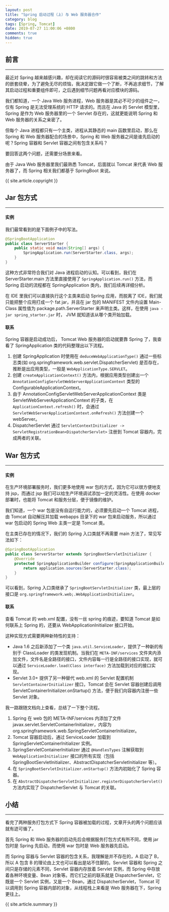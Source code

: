 ```yaml
---
layout: post
title: "Spring 启动过程（上）与 Web 服务器合作"
category: blog
tags: [Spring, Tomcat]
date: 2019-07-27 11:00:06 +0800
comments: true
hidden: true
---
```


## 前言
---
最近对 Spring 越来越感兴趣，却在阅读它的源码时很容易被类之间的跳转和方法的嵌套绕晕，为了避免无尽的烦恼，我决定跟它做一个了断，不再追求细节，了解其启动过程和重要组件即可，之后遇到细节问题再看对应模块的源码。

我们都知道，一个 Java Web 服务进程，Web 服务器是其必不可少的组件之一，仅有 Spring 是无法受理系统的 HTTP 请求的。而且在 Java 的 Servlet 模型里，Spring 是作为 Web 服务器里的一个 Servlet 存在的，这就更能说明 Spring 和 Web 服务器的关系之亲密了。

但每个 Java 进程都只有一个主类，进程从其静态的 main 函数里启动，那么在 Spring 和 Web 服务器配合的场景中，Spring 和 Web 服务器之间是谁先启动的呢？Spring 容器和 Servlet 容器之间有包含关系吗？

要回答这两个问题，还需要分场景来看。

由于 Java Web 服务器里我们最熟悉 Tomcat，后面就以 Tomcat 来代表 Web 服务器了，而 Spring 相关我们都基于 SpringBoot 来说。

{{ site.article.copyright }}

## Jar 包方式
---
#### 实例
我们最常看到的是下面例子中的写法。

```java
@SpringBootApplication
public class ServerStarter {
    public static void main(String[] args) {
        SpringApplication.run(ServerStarter.class, args);
    }
}
```
这种方式非常符合我们对 Java 进程启动的认知。可以看到，我们在 ServerStarter.main 方法里直接使用了 `SpringApplication.run()` 方法，而 Spring 启动的流程都在 SpringApplication 类内，我们后续再详细分析。

在 IDE 里我们可以直接执行这个主类来启动 Spring 应用，而脱离了 IDE，我们就只能把整个应用打成一个 fat jar，并且在 jar 包的 MANIFEST 文件内设置 Main-Class 属性值为 package.path.ServerStarter 来声明主类。这样，在使用 `java -jar spring_starter.jar` 时， JVM 就知道该从哪个类开始加载。

#### 联系
Spring 容器是启动成功后， Tomcat Web 服务器的启动就要靠 Spring 了，我查看了 SpringApplication 类的代码整理出以下流程。

1. 创建 SpringApplication 时使用在 `deduceWebApplicationType()` 通过一些标志类(如 org.springframework.web.servlet.DispatcherServlet) 是否存在，推断是出应用类型，一般是 `WebApplicationType.SERVLET`。
2. 创建 `createApplicationContext()` 方法内，根据应用类型创建出一个 `AnnotationConfigServletWebServerApplicationContext` 类型的 ConfigurableApplicationContext。
3. 由于 AnnotationConfigServletWebServerApplicationContext 类是 ServletWebServerApplicationContext 的子类，在 `ApplicationContext.refresh()` 时，会通过 `ServletWebServerApplicationContext.onRefresh()` 方法创建一个 webServer。
4. DispatcherServlet 通过 `ServletContextInitializer -> ServletRegistrationBean<DispatcherServlet>` 注册到 Tomcat 容器内，完成两者的关联。

## War 包方式
---
#### 实例
在生产环境部署服务时，我们更多地使用 war 包的方式，因为它可以很方便地支持 jsp，而通过 jsp 我们可以给生产环境调试添加一定的灵活性。在使用 docker 部署时，也能将 Tomcat 和服务分层，便于镜像的维护。

我们知道，一个 war 包是没有自运行能力的，必须要先启动一个 Tomcat 进程，由 Tomcat 自动解压并加载 webapps 目录下的 war 包来启动服务，所以通过 war 包启动的 Spring Web 主类一定是 Tomcat 类。

在主类已存在的情况下，我们的 Spring 入口类就不再需要 main 方法了，常见写法如下：

```java
@SpringBootApplication
public class ServerStarter extends SpringBootServletInitializer {
    @Override
    protected SpringApplicationBuilder configure(SpringApplicationBuilder application) {
        return application.sources(ServerStarter.class);
    }
}
```
可以看到，Spring 入口类继承了 `SpringBootServletInitializer` 类，最上层的接口是 `org.springframework.web;.WebApplicationInitializer`。

#### 联系
查看 Tomcat 的 web.xml 配置，没有一丝 spring 的痕迹，要知道 Tomcat 是如何联系上 Spring 的，还要从 WebApplicationInitializer 接口开始。

这种实现方式需要两种新特性的支持：

- Java 1.6 之后新添加了一个类 `java.util.ServiceLoader`，提供了一种新的有别于 ClassLoader 的类发现机制。当我们在 `META-INF/services` 文件夹内添加文件，文件名是全路径的接口，文件内容每一行是全路径的接口实现，就可以通过 `ServiceLoader.load(Class interface)` 方法加载到对应的接口实现。
- Servlet 3.0+ 提供了另一种替代 web.xml 的 Servlet 配置机制 `ServletContainerInitializer` 接口，Tomcat 会在 Servlet 容器创建后调用 ServletContainerInitializer.onStartup() 方法，便于我们向容器内注册一些 Servlet 对象。

我一路跟随文档向上查看，总结了一下整个流程。

1. Spring 在 web 包的 META-INF/services 内添加了文件 javax.servlet.ServletContainerInitializer，内容为 org.springframework.web.SpringServletContainerInitializer。
2. Tomcat 容器启动后，通过 ServiceLoader 加载到 SpringServletContainerInitializer 实例。
3. SpringServletContainerInitializer 通过 `@HandlesTypes` 注解获取到 `WebApplicationInitializer` 接口的所有实现（包括 SpringBootServletInitializer、AbstractDispatcherServletInitializer 等）。
4. 在 `SpringBootServletInitializer.onStartup()` 方法内初始化了 Spring 容器。
5. 在 `AbstractDispatcherServletInitializer.registerDispatcherServlet()` 方法内实现了 DispatcherServlet 与 Tomcat 的关联。

## 小结
---
看完了两种服务打包方式下 Spring 容器被加载的过程，文章开头的两个问题应该就有迹可循了。

首先 Spring 和 Web 服务器的启动先后会根据服务打包方式有所不同，使用 jar 包时是 Spring 先启动，而使用 war 包时是 Web 服务器先启动。

而 Spring 容器与 Servlet 容器的包含关系，我理解是并不存在的，A 启动了 B，所以 A 包含 B 的理论由上文也可以看出是站不住脚的。Servlet 容器和 Spring 之间只是存储的元素不同，Servlet 容器内存放着 Servlet 实例，而 Spring 中存放着各种环境变量、Bean 对象等。而它们之前的联系就是 DispatcherServlet，它既是一个 Servlet 实例，又是一个 Bean，通过 DispatcherServlet，Tomcat 可以调用到 Spring 容器内部的对象，从线程栈上来看是 Web 服务器在下，Spring 更往上。

{{ site.article.summary }}
